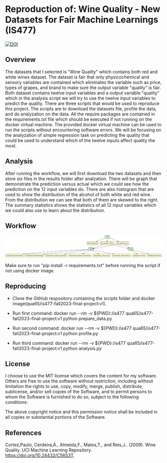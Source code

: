 # Reproduction of: Wine Quality - New Datasets for Fair Machine Learnings (IS477)

[![DOI](https://zenodo.org/badge/728463610.svg)](https://zenodo.org/doi/10.5281/zenodo.10287748)

## Overview

The datasets that I selected is "Wine Quality" which contains both red and white wines dataset. The dataset is fair that only physicochemical and sensory variables are contained which eliminates the variable such as price, types of grapes, and brand to make sure the output variable "quality" is fair. Both dataset contains twelve input variables and a output variable "quality" which in the analysis script we will try to use the twelve input variables to predict the quality. There are three scripts that would be used to reproduce this project. The scripts are to download the datasets file, profile the data, and do analyzation on the data. All the require packages are contained in the requirements.txt file which should be executed if not running on the docker virtual machine. The provided docker virtual machine can be used to run the scripts without encountering software errors. We will be focusing on the analyzation of simple regression task on predicting the quality that could be used to understand which of the twelve inputs affect quality the most.

## Analysis

After running the workflow, we will first download the two datasets and then store six files in the results folder after analzation. There will be graph that demonstrate the prediction versus actual which we could see how the prediction on the 12 input variables do. There are also histogram that are used to show the distribution of the alcohol of both white and red wine. From the distribution we can see that both of them are skewed to the right. The summary statistics shows the statistics of all 12 input variables which we could also use to learn about the distribution. 

## Workflow

![Visualization of SnakeFile](graph.png)

Make sure to run "pip install -r requirements.txt" before running the script if not using docker image.

## Reproducing

* Clone the GitHub respository containing the srcipts folder and docker image(qua65/is477-fall2023-final-project:v1). 

* Run first command: docker run --rm -v ${PWD}:/is477 qua65/is477-fall2023-final-project:v1 python prepare_data.py 

* Run second command: docker run --rm -v ${PWD}:/is477 qua65/is477-fall2023-final-project:v1 python profile.py 

* Run third command: docker run --rm -v ${PWD}:/is477 qua65/is477-fall2023-final-project:v1 python analysis.py

## License

I choose to use the MIT license which covers the content for my software. Others are free to use the software without restriction, including without limitation the rights to use, copy, modify, merge, publish, distribute, sublicense, and/or sell copies of the Software, and to permit persons to whom the Software is furnished to do so, subject to the following conditions:

The above copyright notice and this permission notice shall be included in all copies or substantial portions of the Software.


## References

Cortez,Paulo, Cerdeira,A., Almeida,F., Matos,T., and Reis,J.. (2009). Wine Quality. UCI Machine Learning Repository. https://doi.org/10.24432/C56S3T.
